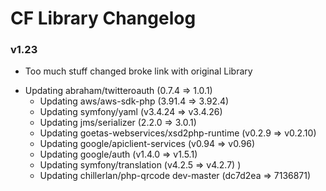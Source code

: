 CF Library Changelog
==========================
### v1.23
* Too much stuff changed broke link with original Library
- Updating abraham/twitteroauth (0.7.4 => 1.0.1)         
  - Updating aws/aws-sdk-php (3.91.4 => 3.92.4)         
  - Updating symfony/yaml (v3.4.24 => v3.4.26)
  - Updating jms/serializer (2.2.0 => 3.0.1)         
  - Updating goetas-webservices/xsd2php-runtime (v0.2.9 => v0.2.10)         
  - Updating google/apiclient-services (v0.94 => v0.96)         
  - Updating google/auth (v1.4.0 => v1.5.1)         
  - Updating symfony/translation (v4.2.5 => v4.2.7)         )
  - Updating chillerlan/php-qrcode dev-master (dc7d2ea => 7136871)
